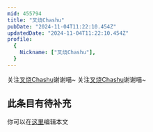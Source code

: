 ```yaml
---
mid: 455794
title: "叉烧Chashu"
pubDate: "2024-11-04T11:22:10.454Z"
updatedDate: "2024-11-04T11:22:10.454Z"
profile:
  {
    Nickname: ["叉烧Chashu"],
  }
---
```


关注[叉烧Chashu](https://space.bilibili.com/455794)谢谢喵~ 关注[叉烧Chashu](https://space.bilibili.com/455794)谢谢喵~

## 此条目有待补充
你可以在[这里](https://github.com/Yuhanawa/VTuber.ICU-Content/edit/master/v/叉烧Chashu/index.md)编辑本文
